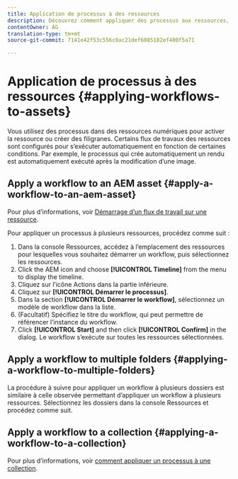 ```yaml
---
title: Application de processus à des ressources
description: Découvrez comment appliquer des processus aux ressources, aux dossiers et aux collections dans Adobe Experience Manager Assets.
contentOwner: AG
translation-type: tm+mt
source-git-commit: 7141e42f53c556c0ac21def6085182ef400f5a71

---
```



# Application de processus à des ressources {#applying-workflows-to-assets}

Vous utilisez des processus dans des ressources numériques pour activer la ressource ou créer des filigranes. Certains flux de travaux des ressources sont configurés pour s’exécuter automatiquement en fonction de certaines conditions. Par exemple, le processus qui crée automatiquement un rendu est automatiquement exécuté après la modification d’une image.

## Apply a workflow to an AEM asset {#apply-a-workflow-to-an-aem-asset}

Pour plus d’informations, voir [Démarrage d’un flux de travail sur une ressource](/help/assets/manage-digital-assets.md#starting-a-workflow-on-an-asset).

Pour appliquer un processus à plusieurs ressources, procédez comme suit :

1. Dans la console Ressources, accédez à l’emplacement des ressources pour lesquelles vous souhaitez démarrer un workflow, puis sélectionnez les ressources.
1. Click the AEM icon and choose **[!UICONTROL Timeline]** from the menu to display the timeline.
1. Cliquez sur l’icône Actions dans la partie inférieure.
1. Cliquez sur **[!UICONTROL Démarrer le processus]**.
1. Dans la section **[!UICONTROL Démarrer le workflow]**, sélectionnez un modèle de workflow dans la liste.
1. (Facultatif) Spécifiez le titre du workflow, qui peut permettre de référencer l’instance du workflow.
1. Click **[!UICONTROL Start]** and then click **[!UICONTROL Confirm]** in the dialog. Le workflow s’exécute sur toutes les ressources sélectionnées.

## Apply a workflow to multiple folders {#applying-a-workflow-to-multiple-folders}

La procédure à suivre pour appliquer un workflow à plusieurs dossiers est similaire à celle observée permettant d’appliquer un workflow à plusieurs ressources. Sélectionnez les dossiers dans la console Ressources et procédez comme suit.

## Apply a workflow to a collection {#applying-a-workflow-to-a-collection}

Pour plus d’informations, voir [comment appliquer un processus à une collection](/help/assets/manage-collections.md#run-a-workflow-on-a-collection).
